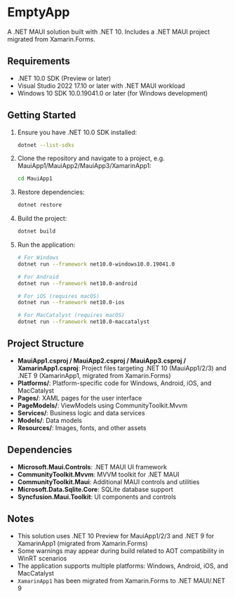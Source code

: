 # EmptyApp

A .NET MAUI solution built with .NET 10. Includes a .NET MAUI project migrated from Xamarin.Forms.

## Requirements

- .NET 10.0 SDK (Preview or later)
- Visual Studio 2022 17.10 or later with .NET MAUI workload
- Windows 10 SDK 10.0.19041.0 or later (for Windows development)

## Getting Started

1. Ensure you have .NET 10.0 SDK installed:
   ```bash
   dotnet --list-sdks
   ```

2. Clone the repository and navigate to a project, e.g. MauiApp1/MauiApp2/MauiApp3/XamarinApp1:
   ```bash
   cd MauiApp1
   ```

3. Restore dependencies:
   ```bash
   dotnet restore
   ```

4. Build the project:
   ```bash
   dotnet build
   ```

5. Run the application:
   ```bash
   # For Windows
   dotnet run --framework net10.0-windows10.0.19041.0
   
   # For Android
   dotnet run --framework net10.0-android
   
   # For iOS (requires macOS)
   dotnet run --framework net10.0-ios
   
   # For MacCatalyst (requires macOS)
   dotnet run --framework net10.0-maccatalyst
   ```

## Project Structure

- **MauiApp1.csproj / MauiApp2.csproj / MauiApp3.csproj / XamarinApp1.csproj**: Project files targeting .NET 10 (MauiApp1/2/3) and .NET 9 (XamarinApp1, migrated from Xamarin.Forms)
- **Platforms/**: Platform-specific code for Windows, Android, iOS, and MacCatalyst
- **Pages/**: XAML pages for the user interface
- **PageModels/**: ViewModels using CommunityToolkit.Mvvm
- **Services/**: Business logic and data services
- **Models/**: Data models
- **Resources/**: Images, fonts, and other assets

## Dependencies

- **Microsoft.Maui.Controls**: .NET MAUI UI framework
- **CommunityToolkit.Mvvm**: MVVM toolkit for .NET MAUI
- **CommunityToolkit.Maui**: Additional MAUI controls and utilities
- **Microsoft.Data.Sqlite.Core**: SQLite database support
- **Syncfusion.Maui.Toolkit**: UI components and controls

## Notes

- This solution uses .NET 10 Preview for MauiApp1/2/3 and .NET 9 for XamarinApp1 (migrated from Xamarin.Forms)
- Some warnings may appear during build related to AOT compatibility in WinRT scenarios
- The application supports multiple platforms: Windows, Android, iOS, and MacCatalyst
- `XamarinApp1` has been migrated from Xamarin.Forms to .NET MAUI/.NET 9
